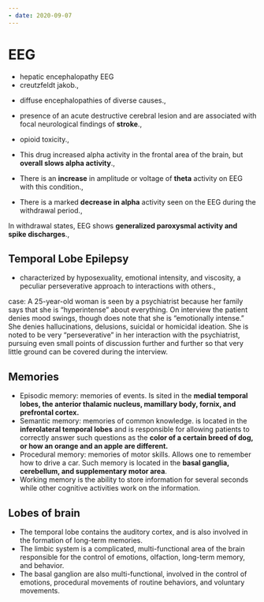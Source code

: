 ```yaml
---
- date: 2020-09-07
---
```


# EEG

<!-- Triphasic waves EEG -->

- hepatic encephalopathy EEG
- creutzfeldt jakob.,

<!-- diffuse slowing of background -->

- diffuse encephalopathies of diverse causes.,

<!-- Periodic lateralizing epileptiform discharges -->

- presence of an acute destructive cerebral lesion and are associated with focal neurological findings of **stroke**.,

<!-- decreased alpha activity and increased voltage of theta and delta waves -->

- opioid toxicity.,

<!-- marijuana intoxication ekg -->

- This drug increased alpha activity in the frontal area of the brain, but **overall slows alpha activity**.,

<!--  caffeine withdrawal -->

- There is an **increase** in amplitude or voltage of **theta** activity on EEG with this condition.,

<!--  nicotine withdrawal -->

- There is a marked **decrease in alpha** activity seen on the EEG during the withdrawal period.,

<!-- barbiturate withdrawal -->

In withdrawal states, EEG shows **generalized paroxysmal activity and spike discharges**.,

## Temporal Lobe Epilepsy

<!-- temporal lobe epilepsy symptoms -->

- characterized by hyposexuality, emotional intensity, and viscosity, a peculiar perseverative approach to interactions with others.,

case:  A 25-year-old woman is seen by a psychiatrist because her family says that she is “hyperintense” about everything. On interview the patient denies mood swings, though does note that she is “emotionally intense.” She denies hallucinations, delusions, suicidal or homicidal ideation. She is noted to be very “perseverative” in her interaction with the psychiatrist, pursuing even small points of discussion further and further so that very little ground can be covered during the interview.

## Memories

<!-- different types of memories and locations in brain.. -->

- Episodic memory: memories of events. Is sited in the **medial temporal lobes, the anterior thalamic nucleus, mamillary body, fornix, and prefrontal cortex.**
- Semantic memory: memories of common knowledge. is located in the **inferolateral temporal lobes** and is responsible for allowing patients to correctly answer such questions as the **color of a certain breed of dog, or how an orange and an apple are different.**
- Procedural memory: memories of motor skills. Allows one to remember how to drive a car. Such memory is located in the **basal ganglia, cerebellum, and supplementary motor area**.
- Working memory is the ability to store information for several seconds while other cognitive activities work on the information.

## Lobes of brain

<!-- lobes of brian function.. -->

- The temporal lobe contains the auditory cortex, and is also involved in the formation of long-term memories.
- The limbic system is a complicated, multi-functional area of the brain responsible for the control of emotions, olfaction, long-term memory, and behavior.
- The basal ganglion are also multi-functional, involved in the control of emotions, procedural movements of routine behaviors, and voluntary movements.
